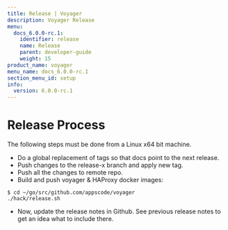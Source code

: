 ```yaml
---
title: Release | Voyager
description: Voyager Release
menu:
  docs_6.0.0-rc.1:
    identifier: release
    name: Release
    parent: developer-guide
    weight: 15
product_name: voyager
menu_name: docs_6.0.0-rc.1
section_menu_id: setup
info:
  version: 6.0.0-rc.1
---
```


# Release Process

The following steps must be done from a Linux x64 bit machine.

- Do a global replacement of tags so that docs point to the next release.
- Push changes to the release-x branch and apply new tag.
- Push all the changes to remote repo.
- Build and push voyager & HAProxy docker images:

```console
$ cd ~/go/src/github.com/appscode/voyager
./hack/release.sh
```

- Now, update the release notes in Github. See previous release notes to get an idea what to include there.
